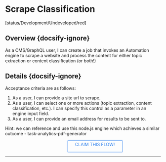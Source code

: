 <!--TODO: Replace all references to "VDA", "Developer Application", and "Developer App" with "Veritone Developer"-->
<style>
    #claim-this-flow-btn {
        display: block;
        color: #2F80ED;
        border: 1px solid #2F80ED;
        width: 170px;
        height: 30px;
        text-align: center;
        padding: 3px;
        position: relative;
        text-decoration: none;
        left: 40%;
    }
</style>
# Scrape Classification

[status/Development/Undeveloped/red]


## Overview {docsify-ignore}
As a CMS/GraphQL user, I can create a job that invokes an Automation engine to scrape a website and process the content for either topic extraction or content classification (or both!) 

## Details {docsify-ignore}
Acceptance criteria are as follows:

1. As a user, I can provide a site url to scrape.
2. As a user, I can select one or more actions (topic extraction, content classification, etc.). I can specify this control as a parameter in an engine input field.
3. As a user, I can provide an email address for results to be sent to.

Hint: we can reference and use this node.js engine which achieves a similar outcome - task-analytics-pdf-generator

<a target="_blank" href="https://forms.gle/tkVjfrtyBDrXyoji7" id="claim-this-flow-btn">CLAIM THIS FLOW!</a>
<hr>